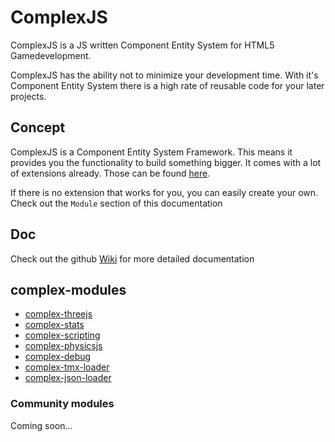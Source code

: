 # ComplexJS

ComplexJS is a JS written Component Entity System for HTML5 Gamedevelopment.

ComplexJS has the ability not to minimize your development time.
With it's Component Entity System there is a high rate of reusable code for your later projects.

## Concept
ComplexJS is a Component Entity System Framework. This means it provides you the functionality to build something bigger. It comes
with a lot of extensions already. Those can be found [here](https://github.com/complexjs).

If there is no extension that works for you, you can easily create your own. Check out the `Module` section of this documentation

## Doc
Check out the github [Wiki](https://github.com/complexjs/complex-engine/wiki) for more detailed documentation


## complex-modules
- [complex-threejs](https://github.com/complexjs/complex-threejs)
- [complex-stats](https://github.com/complexjs/complex-stats)
- [complex-scripting](https://github.com/complexjs/complex-scripting)
- [complex-physicsjs](https://github.com/complexjs/complex-physicsjs)
- [complex-debug](https://github.com/complexjs/complex-debug)
- [complex-tmx-loader](https://github.com/complexjs/complex-tmx-loader)
- [complex-json-loader](https://github.com/complexjs/complex-json-loader)

### Community modules
Coming soon...

